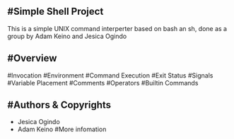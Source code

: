 #Simple Shell Project
-------------------------------------------------------
This is a simple UNIX command interperter based on bash an sh, done as a group by Adam Keino and Jesica Ogindo

#Overview
-------------------------------------------------------
#Invocation
#Environment
#Command Execution
#Exit Status
#Signals
#Variable Placement
#Comments
#Operators
#Builtin Commands

#Authors & Copyrights
---------------------------------------------------------
- Jesica Ogindo <jesica-akeyo>
- Adam Keino <adamkeino>
#More infomation
